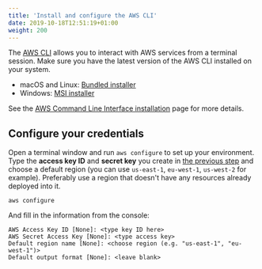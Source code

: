 ```yaml
---
title: 'Install and configure the AWS CLI'
date: 2019-10-18T12:51:19+01:00
weight: 200
---
```


The [AWS CLI](https://aws.amazon.com/cli/) allows you to interact with AWS services from a terminal session.
Make sure you have the latest version of the AWS CLI installed on your system.

 * macOS and Linux: [Bundled installer](https://docs.aws.amazon.com/cli/latest/userguide/awscli-install-bundle.html#install-bundle-other)
 * Windows: [MSI installer](https://docs.aws.amazon.com/cli/latest/userguide/install-windows.html#install-msi-on-windows)

See the [AWS Command Line Interface installation](https://docs.aws.amazon.com/cli/latest/userguide/installing.html) page for more details.

## Configure your credentials

Open a terminal window and run `aws configure` to set up your environment. Type
the **access key ID** and **secret key** you create in [the previous step](../100-account) and choose a default region (you can
use `us-east-1`, `eu-west-1`, `us-west-2` for example). Preferably use a region
that doesn't have any resources already deployed into it.

```shell script
aws configure
```


And fill in the information from the console:

```text
AWS Access Key ID [None]: <type key ID here>
AWS Secret Access Key [None]: <type access key>
Default region name [None]: <choose region (e.g. "us-east-1", "eu-west-1")>
Default output format [None]: <leave blank>
```